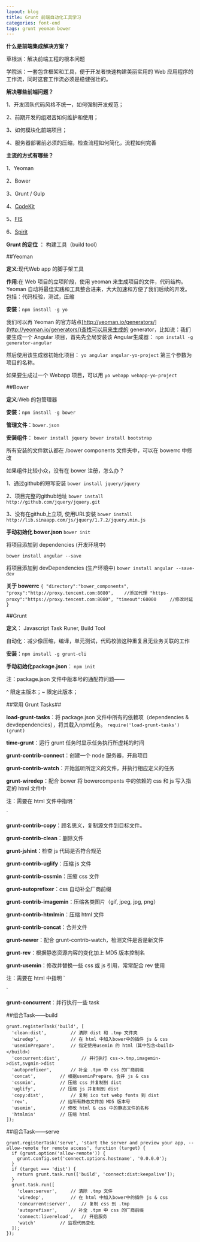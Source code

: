 ```yaml
---
layout: blog
title: Grunt 前端自动化工具学习
categories: font-end
tags: grunt yeoman bower
---
```


**什么是前端集成解决方案？**

草根派：解决前端工程的根本问题

学院派：一套包含框架和工具，便于开发者快速构建美丽实用的 Web 应用程序的工作流，同时这套工作流必须是稳健强壮的。

**解决哪些前端问题？**

1、开发团队代码风格不统一，如何强制开发规范；

2、前期开发的组艰苦如何维护和使用；

3、如何模块化前端项目；

4、服务器部署前必须的压缩，检查流程如何简化，流程如何完善

**主流的方式有哪些？**

1、Yeoman

2、Bower

3、Grunt / Gulp

4、[CodeKit](https://incident57.com/codekit/)

5、[FIS](http://fis.baidu.com/)

6、[Spirit](http://alloyteam.github.io/Spirit/)

**Grunt 的定位** ： 构建工具（build tool）

##Yeoman

**定义**:现代Web app 的脚手架工具

**作用**:在 Web 项目的立项阶段，使用 yeoman 来生成项目的文件，代码结构。 Yeoman 自动将最佳实践和工具整合进来，大大加速和方便了我们后续的开发。
包括：代码校验，测试，压缩

**安装**：`npm install -g yo`

我们可以再 Yeoman 的官方站点[http://yeoman.io/generators/](http://yeoman.io/generators/)查找可以用来生成的 generator，比如说：我们要生成一个 Angular 项目，首先先全局安装该 Angular生成器：
`npm install -g generator-angular`

然后使用该生成器初始化项目：
`yo angular angular-yo-project`
第三个参数为项目的名称。

如果要生成过一个 Webapp 项目，可以用
`yo webapp webapp-yo-project`

##Bower

**定义**:Web 的包管理器

**安装**：`npm install -g bower`

**管理文件**：`bower.json`

**安装组件**：
`bower install jquery
bower install bootstrap`

所有安装的文件默认都在 /bower components 文件夹中，可以在 bowerrc 中修改

如果组件比较小众，没有在 bower 注册，怎么办？

1、通过github的短写安装
`bower install jquery/jquery`

2、项目完整的github地址
`bower install http://github.com/jquery/jquery.git`

3、没有在github上立项, 使用URL安装
`bower install http://lib.sinaapp.com/js/jquery/1.7.2/jquery.min.js`

**手动初始化 bower.json**
`bower init`

将项目添加到 dependencies (开发环境中)

`bower install angular --save`

将项目添加到 devDependencies (生产环境中)
`bower install angular --save-dev`

**关于 bowerrc**
`{
	"directory":"bower_components",
	"proxy":"http://proxy.tencent.com:8080",	//添加代理
	"https-proxy":"https://proxy.tencent.com:8080",
	"timeout":60000		//修改时延
}`

##Grunt

**定义**： Javascript Task Runer, Build Tool

自动化：减少像压缩，编译，单元测试，代码校验这种重复且无业务关联的工作

**安装**：`npm install -g grunt-cli`

**手动初始化package.json**：
`npm init`

注：package.json 文件中版本号的通配符问题——

^ 限定主版本；~ 限定此版本；

##常用 Grunt Tasks##

**load-grunt-tasks**：将 package.json 文件中所有的依赖项（dependencies & devdependencies），将其载入npm任务。
`require('load-grunt-tasks')(grunt)`

**time-grunt**：运行 grunt 任务时显示任务执行所虚耗的时间

**grunt-contrib-connect**：创建一个 node 服务器，开启项目

**grunt-contrib-watch**：开始监听所定义的文件，并执行相应定义的任务

**grunt-wiredep**：配合 bower 将 bowercompents 中的依赖的 css 和 js 写入指定的 html 文件中

注：需要在 html 文件中指明
`<!-- bower:<type> -->
<!-- endbower -->`
**grunt-contrib-copy**：顾名思义，复制源文件到目标文件。

**grunt-contrib-clean**：删除文件

**grunt-jshint**：检查 js 代码是否符合规范

**grunt-contrib-uglify**：压缩 js 文件

**grunt-contrib-cssmin**：压缩 css 文件

**grunt-autoprefixer**：css 自动补全厂商前缀

**grunt-contrib-imagemin**：压缩各类图片（gif, jpeg, jpg, png）

**grunt-contrib-htmlmin**：压缩 html 文件

**grunt-contrib-concat**：合并文件

**grunt-newer**：配合 grunt-contrib-watch，检测文件是否是新文件

**grunt-rev**：根据静态资源内容的变化加上 MD5 版本控制名 

**grunt-usemin**：修改并替换一些 css 或 js 引用，常常配合 rev 使用

注：需要在 html 中指明
`<!-- build:<type>(alternate search path) <path> -->
<!-- endbuild -->`

**grunt-concurrent**：并行执行一些 task

##组合Task——build

```
grunt.registerTask('build', [
  'clean:dist',			// 清除 dist 和 .tmp 文件夹
  'wiredep',			// 在 html 中加入bower中的插件 js & css
  'useminPrepare',		// 指定使用usemin 的 html（其中包含<build></build>）
  'concurrent:dist',		// 并行执行 css->.tmp,imagemin->dist,svgmin->dist
  'autoprefixer',		// 补全 .tpm 中 css 的厂商前缀
  'concat',			// 根据useminPrepare，合并 js & css
  'cssmin',			// 压缩 css 并复制到 dist
  'uglify',			// 压缩 js 并复制到 dist
  'copy:dist',			// 复制 ico txt webp fonts 到 dist
  'rev',			// 给所有静态文件加 MD5 版本号
  'usemin',			// 修改 html & css 中的静态文件的名称
  'htmlmin'			// 压缩 html
]);
```

##组合Task——serve

```
grunt.registerTask('serve', 'start the server and preview your app, --allow-remote for remote access', function (target) {
  if (grunt.option('allow-remote')) {
    grunt.config.set('connect.options.hostname', '0.0.0.0');
  }
  if (target === 'dist') {
    return grunt.task.run(['build', 'connect:dist:keepalive']);
  }
  grunt.task.run([
    'clean:server',		// 清除 .tmp 文件
    'wiredep',			// 在 html 中加入bower中的插件 js & css
    'concurrent:server',	// 复制 css 到 .tmp
    'autoprefixer',		// 补全 .tpm 中 css 的厂商前缀
    'connect:livereload',	// 开启服务
    'watch'			// 监视代码变化
  ]);
});
```





